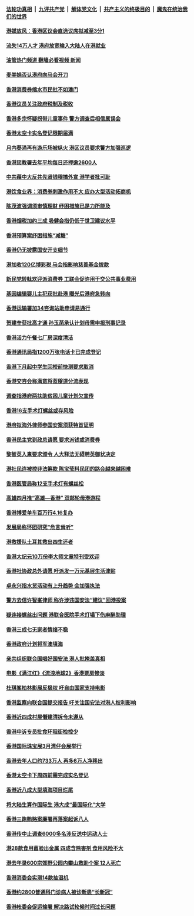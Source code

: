 ####  [法轮功真相](../../../../basic/blob/master/README.md?t=02251612) &nbsp;|&nbsp; [九评共产党](../../../../9ping.md/blob/master/README.md?t=02251612) &nbsp;|&nbsp; [解体党文化](../../../../jtdwh.md/blob/master/README.md?t=02251612)  &nbsp;|&nbsp; [共产主义的终极目的](../../../../gczydzjmd.md/blob/master/README.md?t=02251612) &nbsp;|&nbsp; [魔鬼在统治我们的世界](../../../../mgztzwmdsj.md/blob/master/README.md?t=02251612) 

#### [港媒放风：香港区议会直选议席拟减至3分1](../pages/nsc415/n13937451.md?t=02251612) 

#### [流失14万人才 港府放宽输入大陆人在港就业](../pages/nsc415/n13937282.md?t=02251612) 

#### [油管热门频道 翻墙必看视频 新闻](http://129.146.143.75:81/youtube.html?02251612)

#### [麦美娟否认港府向马会开刀](../pages/nsc415/n13936893.md?t=02251612) 

#### [香港消费券缩水市民批不如澳门](../pages/nsc415/n13936883.md?t=02251612) 

#### [香港议员关注政府税制及税收](../pages/nsc415/n13936873.md?t=02251612) 

#### [香港多宗怀疑拐带儿童事件 警方调查后相信属误会](../pages/nsc415/n13936863.md?t=02251612) 

#### [香港太空卡实名登记限期届满](../pages/nsc415/n13936857.md?t=02251612) 

#### [月内葵涌再有游乐场被纵火 港区议员要求警方加强巡逻](../pages/nsc415/n13936855.md?t=02251612) 

#### [香港惩教署去年平均每日还押逾2600人](../pages/nsc415/n13936851.md?t=02251612) 

#### [中共藉中大反共先贤钱穆搞外宣 港学者批可耻](../pages/nsc415/n13936500.md?t=02251612) 

#### [港饮食业界：消费券刺激作用不大 应办大型活动拓商机](../pages/nsc415/n13936041.md?t=02251612) 

#### [陈茂波强调须审慎理财 纾困措施已是力所能及](../pages/nsc415/n13936033.md?t=02251612) 

#### [香港烟税加约三成 吸健会指仍低于世卫建议水平](../pages/nsc415/n13936020.md?t=02251612) 

#### [香港预算案纾困措施“减糖”](../pages/nsc415/n13936009.md?t=02251612) 

#### [香港仍无披露国安开支细节](../pages/nsc415/n13935983.md?t=02251612) 

#### [港加收120亿博彩税 马会指影响慈善基金拨款](../pages/nsc415/n13935955.md?t=02251612) 

#### [新民党转軚欢迎派消费券 工联会促许用于交公共事业费用](../pages/nsc415/n13935940.md?t=02251612) 

#### [基因编辑婴儿主犯获批赴港 曝光后港府急转向](../pages/nsc415/n13935557.md?t=02251612) 

#### [香港运输署加34咨询站助申请易通行](../pages/nsc415/n13935119.md?t=02251612) 

#### [贺建奎获批高才通 孙玉菡承认计划毋需申报刑事记录](../pages/nsc415/n13935104.md?t=02251612) 

#### [香港活力午餐七厂房深度清洁](../pages/nsc415/n13935092.md?t=02251612) 

#### [香港通讯局指1200万张电话卡已完成登记](../pages/nsc415/n13935081.md?t=02251612) 

#### [香港下月起中学生回校前快测要求取消](../pages/nsc415/n13935074.md?t=02251612) 

#### [香港交咨会称满意将蓝隧道分流表现](../pages/nsc415/n13935066.md?t=02251612) 

#### [调查指港府两扶助贫困儿童计划欠宣传](../pages/nsc415/n13935057.md?t=02251612) 

#### [香港16支手术灯螺丝或存风险](../pages/nsc415/n13935022.md?t=02251612) 

#### [港府拟海外律师参国安案须获特首证明](../pages/nsc415/n13934625.md?t=02251612) 

#### [香港民主党到政总请愿 要求派钱或消费券](../pages/nsc415/n13934467.md?t=02251612) 

#### [黎智英入禀要求颁令 人大释法无碍聘英御状决定](../pages/nsc415/n13934465.md?t=02251612) 

#### [港社民连被控非法筹款 陈宝莹料民团的路会越来越困难](../pages/nsc415/n13934453.md?t=02251612) 

#### [香港医管局称12支手术灯有螺丝松](../pages/nsc415/n13934443.md?t=02251612) 

#### [高雄四月推“高雄—香港” 双邮轮母港游程](../pages/nsc415/n13934431.md?t=02251612) 

#### [香港博爱单车百万行4.16复办](../pages/nsc415/n13934424.md?t=02251612) 

#### [发展局称环团研究“危言耸听”](../pages/nsc415/n13934421.md?t=02251612) 

#### [港救援队土耳其救出四生还者](../pages/nsc415/n13934409.md?t=02251612) 

#### [香港大纪元10万份李大师文章特刊受欢迎](../pages/nsc415/n13934034.md?t=02251612) 

#### [香港社协政总外请愿 吁派发一万元基层生活津贴](../pages/nsc415/n13933722.md?t=02251612) 

#### [卓永兴指水货活动有上升趋势 会加强执法](../pages/nsc415/n13933710.md?t=02251612) 

#### [警方去信许智峯律师 称许涉违国安法“建议”回港投案](../pages/nsc415/n13933703.md?t=02251612) 

#### [疑连接螺丝出问题 港联合医院手术灯塌下伤麻醉助理](../pages/nsc415/n13933694.md?t=02251612) 

#### [香港三成七无家者情绪不稳](../pages/nsc415/n13933682.md?t=02251612) 

#### [香港政府计划将军澳填海](../pages/nsc415/n13933669.md?t=02251612) 

#### [亲共组织联合国唱好国安法 港人批掩盖真相](../pages/nsc415/n13933482.md?t=02251612) 

#### [电影《满江红》《流浪地球2》香港票房惨淡](../pages/nsc415/n13931965.md?t=02251612) 

#### [杜琪峯柏林影展反极权 吁自由国家支持电影](../pages/nsc415/n13931618.md?t=02251612) 

#### [香港监察向联合国提交报告 吁关注国安法对港人权利影响](../pages/nsc415/n13931566.md?t=02251612) 

#### [香港近四成村屋僭建清拆令未遵从](../pages/nsc415/n13931552.md?t=02251612) 

#### [香港申诉专员批食环阻街检控少](../pages/nsc415/n13931537.md?t=02251612) 

#### [香港国际珠宝展3月湾仔会展举行](../pages/nsc415/n13931530.md?t=02251612) 

#### [香港去年人口约733万人 再多6万人净移出](../pages/nsc415/n13931521.md?t=02251612) 

#### [香港太空卡下周四前需完成实名登记](../pages/nsc415/n13931518.md?t=02251612) 

#### [香港近八成大型填海项目烂尾](../pages/nsc415/n13931503.md?t=02251612) 

#### [将大陆生算作国际生 港大成“最国际化”大学](../pages/nsc415/n13931287.md?t=02251612) 

#### [香港三跑贿赂案廉署再落案起诉八人](../pages/nsc415/n13931008.md?t=02251612) 

#### [香港传中止调查6000多名涉反送中运动人士](../pages/nsc415/n13930992.md?t=02251612) 

#### [港28款食用菌验出金属 四成含除害剂 食用风险不大](../pages/nsc415/n13930780.md?t=02251612) 

#### [港去年录600宗郊野公园内攀山救助个案 12人死亡](../pages/nsc415/n13930778.md?t=02251612) 

#### [香港消委会实测14款抽湿机](../pages/nsc415/n13930770.md?t=02251612) 

#### [香港约2800普通科门诊病人被诊断患“长新冠”](../pages/nsc415/n13930768.md?t=02251612) 

#### [香港帐委会促运输署 解决路试轮候时间过长问题](../pages/nsc415/n13930754.md?t=02251612) 

<img src='http://gfw-breaker.win/goodnews/indexes/nsc415.md' width='0px' height='0px'/>
